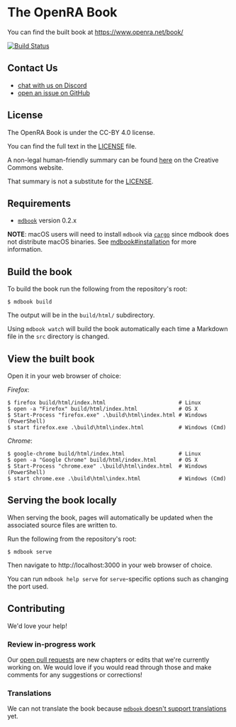 # The OpenRA Book

You can find the built book at https://www.openra.net/book/

[![Build Status](https://travis-ci.org/OpenRA/book.png)](https://travis-ci.org/OpenRA/book)

## Contact Us

- [chat with us on Discord]
- [open an issue on GitHub]

## License

The OpenRA Book is under the CC-BY 4.0 license.

You can find the full text in the [LICENSE] file.

A non-legal human-friendly summary can be found
[here](https://creativecommons.org/licenses/by/4.0/) on the Creative Commons
website.

That summary is not a substitute for the [LICENSE].

## Requirements

- [`mdbook`] version 0.2.x

**NOTE**: macOS users will need to install `mdbook` via [`cargo`] since mdbook
does not distribute macOS binaries. See [mdbook#installation] for more
information.

## Build the book

To build the book run the following from the repository's root:

```
$ mdbook build
```

The output will be in the `build/html/` subdirectory.

Using `mdbook watch` will build the book automatically each time a Markdown file in the `src` directory is changed.

## View the built book

Open it in your web browser of choice:

_Firefox_:

```
$ firefox build/html/index.html                       # Linux
$ open -a "Firefox" build/html/index.html             # OS X
$ Start-Process "firefox.exe" .\build\html\index.html # Windows (PowerShell)
$ start firefox.exe .\build\html\index.html           # Windows (Cmd)
```

_Chrome_:

```
$ google-chrome build/html/index.html                 # Linux
$ open -a "Google Chrome" build/html/index.html       # OS X
$ Start-Process "chrome.exe" .\build\html\index.html  # Windows (PowerShell)
$ start chrome.exe .\build\html\index.html            # Windows (Cmd)
```

## Serving the book locally

When serving the book, pages will automatically be updated when the associated
source files are written to.

Run the following from the repository's root:

```
$ mdbook serve
```

Then navigate to http://localhost:3000 in your web browser of choice.

You can run `mdbook help serve` for `serve`-specific options such as changing
the port used.

## Contributing

We'd love your help!

### Review in-progress work

Our [open pull requests] are new chapters or edits that we're currently working
on. We would love if you would read through those and make comments for any
suggestions or corrections!

### Translations

We can not translate the book because [`mdbook` doesn't support translations]
yet.

  [`cargo`]: https://doc.rust-lang.org/cargo/
  [`mdbook` doesn't support translations]: https://github.com/rust-lang-nursery/mdBook/issues/5
  [`mdbook`]: https://github.com/rust-lang-nursery/mdBook/
  [chat with us on Discord]: https://discord.openra.net
  [LICENSE]: ./LICENSE
  [mdbook#installation]: https://github.com/rust-lang-nursery/mdBook#installation
  [open an issue on GitHub]: https://github.com/OpenRA/book/issues/new
  [open pull requests]: https://github.com/OpenRA/book/pulls
